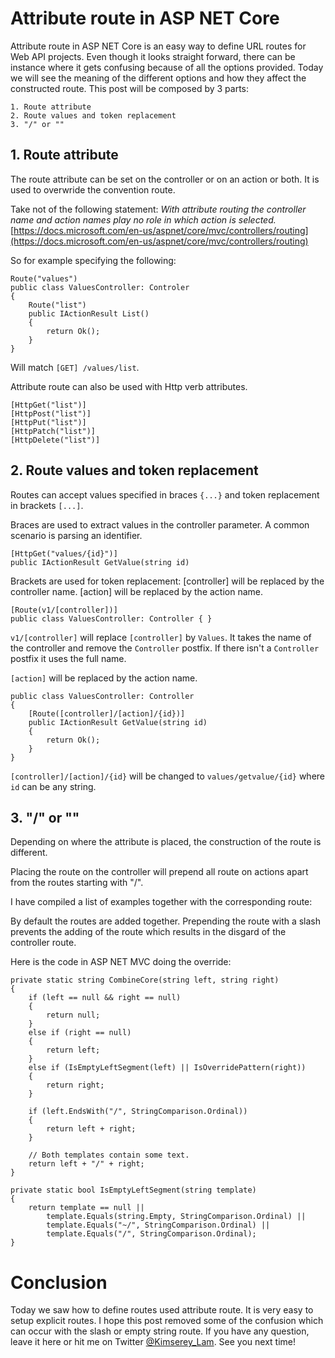# Attribute route in ASP NET Core

Attribute route in ASP NET Core is an easy way to define URL routes for Web API projects. Even though it looks straight forward, there can be instance where it gets confusing because of all the options provided. Today we will see the meaning of the different options and how they affect the constructed route. This post will be composed by 3 parts:

```
1. Route attribute
2. Route values and token replacement
3. "/" or ""
```

## 1. Route attribute

The route attribute can be set on the controller or on an action or both.
It is used to overwride the convention route.

Take not of the following statement:
_With attribute routing the controller name and action names play no role in which action is selected._
[https://docs.microsoft.com/en-us/aspnet/core/mvc/controllers/routing](https://docs.microsoft.com/en-us/aspnet/core/mvc/controllers/routing)

So for example specifying the following:

```
Route("values")
public class ValuesController: Controler 
{
    Route("list")
    public IActionResult List()
    {
        return Ok();
    }
}
```

Will match `[GET] /values/list`.

Attribute route can also be used with Http verb attributes.
```
[HttpGet("list")]
[HttpPost("list")]
[HttpPut("list")]
[HttpPatch("list")]
[HttpDelete("list")]
```

## 2. Route values and token replacement

Routes can accept values specified in braces `{...}` and token replacement in brackets `[...]`.

Braces are used to extract values in the controller parameter. A common scenario is parsing an identifier.

```
[HttpGet("values/{id}")]
public IActionResult GetValue(string id)
```

Brackets are used for token replacement:
[controller] will be replaced by the controller name.
[action] will be replaced by the action name.

```
[Route(v1/[controller])]
public class ValuesController: Controller { }
```

`v1/[controller]` will replace `[controller]` by `Values`. It takes the name of the controller and remove the `Controller` postfix. If there isn't a `Controller` postfix it uses the full name.

`[action]` will be replaced by the action name.

```
public class ValuesController: Controller
{
    [Route([controller]/[action]/{id})]
    public IActionResult GetValue(string id)
    {
        return Ok();
    }
}
```

`[controller]/[action]/{id}` will be changed to `values/getvalue/{id}` where `id` can be any string.

## 3. "/" or ""

Depending on where the attribute is placed, the construction of the route is different.

Placing the route on the controller will prepend all route on actions apart from the routes starting with "/".

I have compiled a list of examples together with the corresponding route:

By default the routes are added together. Prepending the route with a slash prevents the adding of the route which results in the disgard of the controller route.

Here is the code in ASP NET MVC doing the override:

```
private static string CombineCore(string left, string right)
{
    if (left == null && right == null)
    {
        return null;
    }
    else if (right == null)
    {
        return left;
    }
    else if (IsEmptyLeftSegment(left) || IsOverridePattern(right))
    {
        return right;
    }

    if (left.EndsWith("/", StringComparison.Ordinal))
    {
        return left + right;
    }

    // Both templates contain some text.
    return left + "/" + right;
}

private static bool IsEmptyLeftSegment(string template)
{
    return template == null ||
        template.Equals(string.Empty, StringComparison.Ordinal) ||
        template.Equals("~/", StringComparison.Ordinal) ||
        template.Equals("/", StringComparison.Ordinal);
}
```

# Conclusion

Today we saw how to define routes used attribute route. It is very easy to setup explicit routes. I hope this post removed some of the confusion which can occur with the slash or empty string route. If you have any question, leave it here or hit me on Twitter [@Kimserey_Lam](). See you next time!